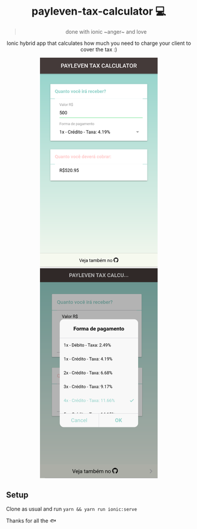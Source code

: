 <div align="center">

# payleven-tax-calculator :computer:
> done with ionic ~anger~ and love

Ionic hybrid app that calculates how much you need to charge your client to cover the tax :)

<p>
  <img width="320" height="auto" src="./assets/pixel.png" />
  <img width="320" height="auto" src="./assets/iphone.png" />
</p>

</div>


## Setup
Clone as usual and run `yarn && yarn run ionic:serve`


Thanks for all the :fish:
